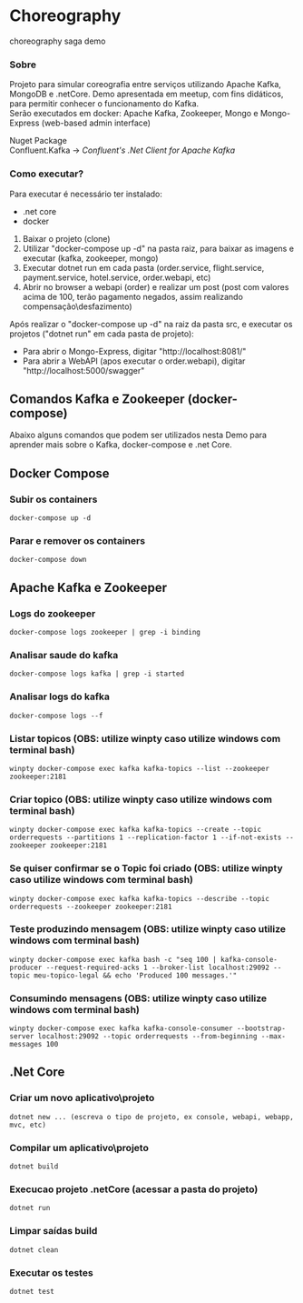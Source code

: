 # Choreography
choreography saga demo

### Sobre
Projeto para simular coreografia entre serviços utilizando Apache Kafka, MongoDB e .netCore. Demo apresentada em meetup, com fins didáticos, para permitir conhecer o funcionamento do Kafka.  
Serão executados em docker: Apache Kafka, Zookeeper, Mongo e Mongo-Express (web-based admin interface)

Nuget Package  
Confluent.Kafka -> *Confluent's .Net Client for Apache Kafka*

### Como executar?
Para executar é necessário ter instalado:
* .net core
* docker 

1. Baixar o projeto (clone)
2. Utilizar "docker-compose up -d" na pasta raiz, para baixar as imagens e executar (kafka, zookeeper, mongo)
3. Executar dotnet run em cada pasta (order.service, flight.service, payment.service, hotel.service, order.webapi, etc)
4. Abrir no browser a webapi (order) e realizar um post (post com valores acima de 100, terão pagamento negados, assim realizando compensação\desfazimento)

Após realizar o "docker-compose up -d" na raiz da pasta src, e executar os projetos ("dotnet run" em cada pasta de projeto):
* Para abrir o Mongo-Express, digitar "http://localhost:8081/"
* Para abrir a WebAPI (apos executar o order.webapi), digitar "http://localhost:5000/swagger"

## Comandos Kafka e Zookeeper (docker-compose)
Abaixo alguns comandos que podem ser utilizados nesta Demo para aprender mais sobre o Kafka, docker-compose e .net Core.
## Docker Compose
### Subir os containers
    docker-compose up -d
### Parar e remover os containers
    docker-compose down
## Apache Kafka e Zookeeper
### Logs do zookeeper
    docker-compose logs zookeeper | grep -i binding
### Analisar saude do kafka
    docker-compose logs kafka | grep -i started
### Analisar logs do kafka
    docker-compose logs --f
### Listar topicos (OBS: utilize winpty caso utilize windows com terminal bash)
    winpty docker-compose exec kafka kafka-topics --list --zookeeper zookeeper:2181
### Criar topico (OBS: utilize winpty caso utilize windows com terminal bash)
    winpty docker-compose exec kafka kafka-topics --create --topic orderrequests --partitions 1 --replication-factor 1 --if-not-exists --zookeeper zookeeper:2181
### Se quiser confirmar se o Topic foi criado  (OBS: utilize winpty caso utilize windows com terminal bash)
    winpty docker-compose exec kafka kafka-topics --describe --topic orderrequests --zookeeper zookeeper:2181
### Teste produzindo mensagem  (OBS: utilize winpty caso utilize windows com terminal bash)
    winpty docker-compose exec kafka bash -c "seq 100 | kafka-console-producer --request-required-acks 1 --broker-list localhost:29092 --topic meu-topico-legal && echo 'Produced 100 messages.'"
### Consumindo mensagens (OBS: utilize winpty caso utilize windows com terminal bash)
    winpty docker-compose exec kafka kafka-console-consumer --bootstrap-server localhost:29092 --topic orderrequests --from-beginning --max-messages 100
## .Net Core
### Criar um novo aplicativo\projeto
    dotnet new ... (escreva o tipo de projeto, ex console, webapi, webapp, mvc, etc)
### Compilar um aplicativo\projeto
    dotnet build
### Execucao projeto .netCore (acessar a pasta do projeto)
    dotnet run
### Limpar saídas build
    dotnet clean
### Executar os testes
    dotnet test
   

